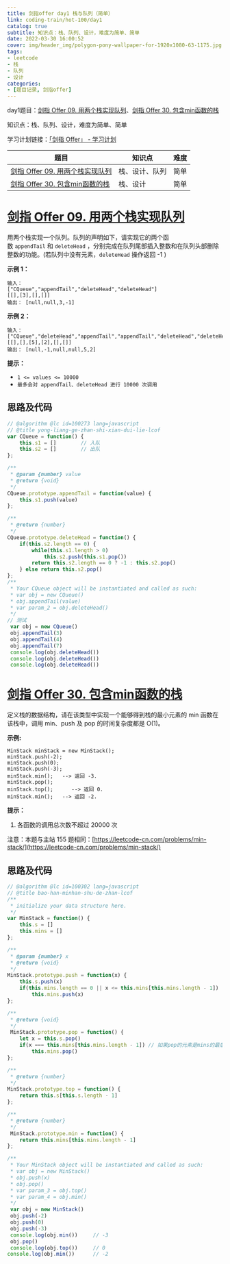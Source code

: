 ```yaml
---
title: 剑指offer day1 栈与队列（简单）
link: coding-train/hot-100/day1
catalog: true
subtitle: 知识点：栈、队列、设计，难度为简单、简单
date: 2022-03-30 16:00:52
cover: img/header_img/polygon-pony-wallpaper-for-1920x1080-63-1175.jpg
tags:
- leetcode
- 栈
- 队列
- 设计
categories:
- [题目记录, 剑指offer]
---
```

day1题目：[剑指 Offer 09. 用两个栈实现队列](https://leetcode-cn.com/problems/yong-liang-ge-zhan-shi-xian-dui-lie-lcof/)、[剑指 Offer 30. 包含min函数的栈](https://leetcode-cn.com/problems/bao-han-minhan-shu-de-zhan-lcof/)

知识点：栈、队列、设计，难度为简单、简单

学习计划链接：[「剑指 Offer」 - 学习计划](https://leetcode-cn.com/study-plan/lcof/?progress=7jn70jr)

| 题目                                                                                                       | 知识点         | 难度 |
| ---------------------------------------------------------------------------------------------------------- | -------------- | ---- |
| [剑指 Offer 09. 用两个栈实现队列](https://leetcode-cn.com/problems/yong-liang-ge-zhan-shi-xian-dui-lie-lcof/) | 栈、设计、队列 | 简单 |
| [剑指 Offer 30. 包含min函数的栈](https://leetcode-cn.com/problems/bao-han-minhan-shu-de-zhan-lcof/)           | 栈、设计       | 简单 |

# [剑指 Offer 09. 用两个栈实现队列](https://leetcode-cn.com/problems/yong-liang-ge-zhan-shi-xian-dui-lie-lcof/)

用两个栈实现一个队列。队列的声明如下，请实现它的两个函数 `appendTail` 和 `deleteHead` ，分别完成在队列尾部插入整数和在队列头部删除整数的功能。(若队列中没有元素，`deleteHead` 操作返回 -1 )

**示例 1：**

```
输入：
["CQueue","appendTail","deleteHead","deleteHead"]
[[],[3],[],[]]
输出： [null,null,3,-1]
```

**示例 2：**

```
输入：
["CQueue","deleteHead","appendTail","appendTail","deleteHead","deleteHead"]
[[],[],[5],[2],[],[]]
输出： [null,-1,null,null,5,2]
```

**提示：**

- `1 <= values <= 10000`
- `最多会对 appendTail、deleteHead 进行 10000 次调用`

## 思路及代码

```javascript
// @algorithm @lc id=100273 lang=javascript 
// @title yong-liang-ge-zhan-shi-xian-dui-lie-lcof
var CQueue = function() {
    this.s1 = []        // 入队
    this.s2 = []        // 出队
};

/** 
 * @param {number} value
 * @return {void}
 */
CQueue.prototype.appendTail = function(value) {
    this.s1.push(value)
};

/**
 * @return {number}
 */
CQueue.prototype.deleteHead = function() {
    if(this.s2.length == 0) {
        while(this.s1.length > 0)
            this.s2.push(this.s1.pop())
        return this.s2.length == 0 ? -1 : this.s2.pop()
    } else return this.s2.pop()
};
/**
 * Your CQueue object will be instantiated and called as such:
 * var obj = new CQueue()
 * obj.appendTail(value)
 * var param_2 = obj.deleteHead()
 */
// 测试
 var obj = new CQueue()
 obj.appendTail(3)
 obj.appendTail(4)
 obj.appendTail(7)
 console.log(obj.deleteHead())
 console.log(obj.deleteHead())
 console.log(obj.deleteHead())
```

# [剑指 Offer 30. 包含min函数的栈](https://leetcode-cn.com/problems/bao-han-minhan-shu-de-zhan-lcof/)

定义栈的数据结构，请在该类型中实现一个能够得到栈的最小元素的 min 函数在该栈中，调用 min、push 及 pop 的时间复杂度都是 O(1)。

**示例:**

```
MinStack minStack = new MinStack();
minStack.push(-2);
minStack.push(0);
minStack.push(-3);
minStack.min();   --> 返回 -3.
minStack.pop();
minStack.top();      --> 返回 0.
minStack.min();   --> 返回 -2.
```

**提示：**

1. 各函数的调用总次数不超过 20000 次

注意：本题与主站 155 题相同：[https://leetcode-cn.com/problems/min-stack/](https://leetcode-cn.com/problems/min-stack/)

## 思路及代码

```javascript
// @algorithm @lc id=100302 lang=javascript 
// @title bao-han-minhan-shu-de-zhan-lcof
/**
 * initialize your data structure here.
 */
var MinStack = function() {
    this.s = []
    this.mins = []
};

/** 
 * @param {number} x
 * @return {void}
 */
MinStack.prototype.push = function(x) {
    this.s.push(x)
    if(this.mins.length == 0 || x <= this.mins[this.mins.length - 1])   // push的元素小于当前元素，将其放入mins
        this.mins.push(x)
};

/**
 * @return {void}
 */
 MinStack.prototype.pop = function() {
    let x = this.s.pop()
    if(x === this.mins[this.mins.length - 1]) // 如果pop的元素是mins的最后一个元素，则mins也要pop
        this.mins.pop()
};

/**
 * @return {number}
 */
MinStack.prototype.top = function() {
    return this.s[this.s.length - 1]
};

/**
 * @return {number}
 */
 MinStack.prototype.min = function() {
    return this.mins[this.mins.length - 1]
};

/**
 * Your MinStack object will be instantiated and called as such:
 * var obj = new MinStack()
 * obj.push(x)
 * obj.pop()
 * var param_3 = obj.top()
 * var param_4 = obj.min()
 */
 var obj = new MinStack()
 obj.push(-2)
 obj.push(0)
 obj.push(-3)
 console.log(obj.min())     // -3
 obj.pop()
 console.log(obj.top())     // 0
console.log(obj.min())      // -2
```
